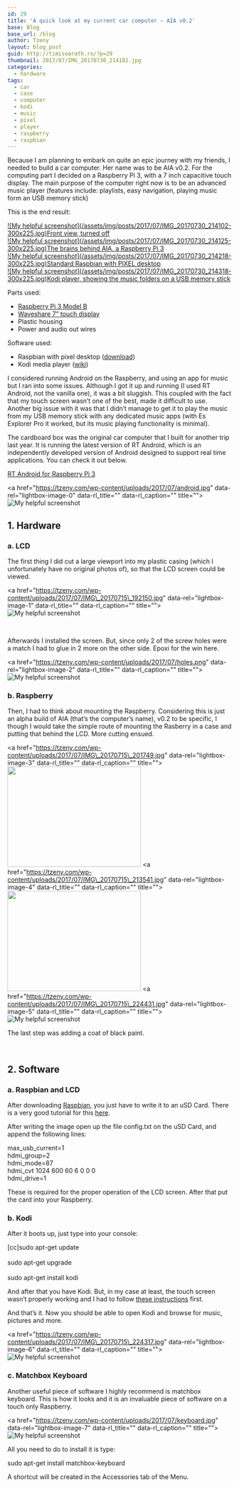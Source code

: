 ```yaml
---
id: 29
title: 'A quick look at my current car computer – AIA v0.2'
base: Blog
base_url: /blog
author: Tzeny
layout: blog_post
guid: http://timisoarath.ro/?p=29
thumbnail: 2017/07/IMG_20170730_214102.jpg
categories:
  - hardware
tags:
  - car
  - case
  - computer
  - kodi
  - music
  - pixel
  - player
  - raspberry
  - raspbian
---
```

Because I am planning to embark on quite an epic journey with my friends, I needed to build a car computer. Her name was to be AIA v0.2. For the computing part I decided on a Raspberry Pi 3, with a 7 inch capacitive touch display. The main purpose of the computer right now is to be an advanced music player (features include: playlists, easy navigation, playing music form an USB memory stick)

This is the end result:

<div class="rl-gallery-container" id="rl-gallery-container-1" data-gallery_id="0"> <div class="rl-gallery rl-basicgrid-gallery " id="rl-gallery-1" data-gallery_no="1"> 

<div class="rl-gallery-item">
  <a href="https://tzeny.com/wp-content/uploads/2017/07/IMG_20170730_214102.jpg" title="Front view, turned off" data-rl_title="Front view, turned off" class="rl-gallery-link" data-rl_caption="" data-rel="lightbox-gallery-1">![My helpful screenshot](/assets/img/posts/2017/07/IMG_20170730_214102-300x225.jpg)<span class="rl-gallery-caption"><span class="rl-gallery-item-title">Front view, turned off</span></span></a>
</div>

<div class="rl-gallery-item">
  <a href="https://tzeny.com/wp-content/uploads/2017/07/IMG_20170730_214125.jpg" title="The brains behind AIA, a Raspberry Pi 3" data-rl_title="The brains behind AIA, a Raspberry Pi 3" class="rl-gallery-link" data-rl_caption="" data-rel="lightbox-gallery-1">![My helpful screenshot](/assets/img/posts/2017/07/IMG_20170730_214125-300x225.jpg)<span class="rl-gallery-caption"><span class="rl-gallery-item-title">The brains behind AIA, a Raspberry Pi 3</span></span></a>
</div>

<div class="rl-gallery-item">
  <a href="https://tzeny.com/wp-content/uploads/2017/07/IMG_20170730_214218.jpg" title="Standard Raspbian with PIXEL desktop" data-rl_title="Standard Raspbian with PIXEL desktop" class="rl-gallery-link" data-rl_caption="" data-rel="lightbox-gallery-1">![My helpful screenshot](/assets/img/posts/2017/07/IMG_20170730_214218-300x225.jpg)<span class="rl-gallery-caption"><span class="rl-gallery-item-title">Standard Raspbian with PIXEL desktop</span></span></a>
</div>

<div class="rl-gallery-item">
  <a href="https://tzeny.com/wp-content/uploads/2017/07/IMG_20170730_214318.jpg" title="Kodi player, showing the music folders on a USB memory stick" data-rl_title="Kodi player, showing the music folders on a USB memory stick" class="rl-gallery-link" data-rl_caption="" data-rel="lightbox-gallery-1">![My helpful screenshot](/assets/img/posts/2017/07/IMG_20170730_214318-300x225.jpg)<span class="rl-gallery-caption"><span class="rl-gallery-item-title">Kodi player, showing the music folders on a USB memory stick</span></span></a>
</div></div> </div>

Parts used:

  * [Raspberry Pi 3 Model B](https://www.raspberrypi.org/products/raspberry-pi-3-model-b/)
  * [Waveshare 7” touch display](http://www.waveshare.com/wiki/7inch_HDMI_LCD_(C))
  * Plastic housing
  * Power and audio out wires

Software used:

  * Raspbian with pixel desktop ([download](https://www.raspberrypi.org/downloads/raspbian/))
  * Kodi media player ([wiki](http://kodi.wiki/view/Raspberry_Pi))

I considered running Android on the Raspberry, and using an app for music but I ran into some issues. Although I got it up and running (I used RT Android, not the vanilla one), it was a bit sluggish. This coupled with the fact that my touch screen wasn’t one of the best, made it difficult to use. Another big issue with it was that I didn’t manage to get it to play the music from my USB memory stick with any dedicated music apps (with Es Explorer Pro it worked, but its music playing functionality is minimal).

The cardboard box was the original car computer that I built for another trip last year. It is running the latest version of RT Android, which is an independently developed version of Android designed to support real time applications. You can check it out below.

[RT Android for Raspberry Pi 3](https://rtandroid.embedded.rwth-aachen.de/downloads/raspberry-pi/)

<a href="https://tzeny.com/wp-content/uploads/2017/07/android.jpg" data-rel="lightbox-image-0" data-rl\_title="" data-rl\_caption="" title="">![My helpful screenshot](/assets/img/posts/2017/07/android-300x225.jpg)</a>

## 1. Hardware

### a. LCD

The first thing I did cut a large viewport into my plastic casing (which I unfortunately have no original photos of), so that the LCD screen could be viewed.

<a href="https://tzeny.com/wp-content/uploads/2017/07/IMG\_20170715\_192150.jpg" data-rel="lightbox-image-1" data-rl\_title="" data-rl\_caption="" title="">![My helpful screenshot](/assets/img/posts/2017/07/IMG_20170715_192150-287x300.jpg)</a>

 

Afterwards I installed the screen. But, since only 2 of the screw holes were a match I had to glue in 2 more on the other side. Epoxi for the win here.

<a href="https://tzeny.com/wp-content/uploads/2017/07/holes.png" data-rel="lightbox-image-2" data-rl\_title="" data-rl\_caption="" title="">![My helpful screenshot](/assets/img/posts/2017/07/holes-300x225.png)</a>

### b. Raspberry

Then, I had to think about mounting the Raspberry. Considering this is just an alpha build of AIA (that’s the computer’s name), v0.2 to be specific, I though I would take the simple route of mounting the Rasberry in a case and putting that behind the LCD. More cutting ensued.

<a href="https://tzeny.com/wp-content/uploads/2017/07/IMG\_20170715\_201749.jpg" data-rel="lightbox-image-3" data-rl\_title="" data-rl\_caption="" title=""><img class="alignnone wp-image-39 size-medium" src="https://tzeny.com/wp-content/uploads/2017/07/IMG_20170715_201749-300x225.jpg" alt="" width="300" height="225" srcset="https://tzeny.com/wp-content/uploads/2017/07/IMG_20170715_201749-300x225.jpg 300w, https://tzeny.com/wp-content/uploads/2017/07/IMG_20170715_201749-768x576.jpg 768w, https://tzeny.com/wp-content/uploads/2017/07/IMG_20170715_201749-1024x768.jpg 1024w, https://tzeny.com/wp-content/uploads/2017/07/IMG_20170715_201749.jpg 1200w" sizes="(min-width: 960px) 75vw, 100vw" /></a> <a href="https://tzeny.com/wp-content/uploads/2017/07/IMG\_20170715\_213541.jpg" data-rel="lightbox-image-4" data-rl\_title="" data-rl\_caption="" title=""><img class="alignnone wp-image-40 size-medium" src="https://tzeny.com/wp-content/uploads/2017/07/IMG_20170715_213541-300x225.jpg" alt="" width="300" height="225" srcset="https://tzeny.com/wp-content/uploads/2017/07/IMG_20170715_213541-300x225.jpg 300w, https://tzeny.com/wp-content/uploads/2017/07/IMG_20170715_213541-768x576.jpg 768w, https://tzeny.com/wp-content/uploads/2017/07/IMG_20170715_213541-1024x768.jpg 1024w, https://tzeny.com/wp-content/uploads/2017/07/IMG_20170715_213541.jpg 1200w" sizes="(min-width: 960px) 75vw, 100vw" /></a> <a href="https://tzeny.com/wp-content/uploads/2017/07/IMG\_20170715\_224431.jpg" data-rel="lightbox-image-5" data-rl\_title="" data-rl\_caption="" title="">![My helpful screenshot](/assets/img/posts/2017/07/IMG_20170715_224431-300x225.jpg)</a>

The last step was adding a coat of black paint.

 

## 2. Software

### a. Raspbian and LCD

After downloading [Raspbian](https://www.raspberrypi.org/downloads/raspbian/), you just have to write it to an uSD Card. There is a very good tutorial for this [here](https://www.raspberrypi.org/documentation/installation/installing-images/README.md).

After writing the image open up the file config.txt on the uSD Card, and append the following lines:

<div class="codecolorer-container text default" style="overflow:auto;white-space:nowrap;width:435px;">
  <div class="text codecolorer">
    max_usb_current=1<br /> hdmi_group=2<br /> hdmi_mode=87<br /> hdmi_cvt 1024 600 60 6 0 0 0<br /> hdmi_drive=1
  </div>
</div>

These is required for the proper operation of the LCD screen. After that put the card into your Raspberry.

### b. Kodi

After it boots up, just type into your console:

<div class="codecolorer-container bash default" style="overflow:auto;white-space:nowrap;width:435px;">
  <div class="bash codecolorer">
    <span class="br0">[</span><span class="kw2">cc</span><span class="br0">]</span><span class="kw2">sudo</span> <span class="kw2">apt-get update</span><br /> <br /> <span class="kw2">sudo</span> <span class="kw2">apt-get upgrade</span><br /> <br /> <span class="kw2">sudo</span> <span class="kw2">apt-get install</span> kodi
  </div>
</div>

And after that you have Kodi. But, in my case at least, the touch screen wasn’t properly working and I had to follow [these instructions](http://markamc.traki-iski.co.uk/raspberry-pi-2-osmc-egalax-touchscreen/) first.

And that’s it. Now you should be able to open Kodi and browse for music, pictures and more.

<a href="https://tzeny.com/wp-content/uploads/2017/07/IMG\_20170715\_224317.jpg" data-rel="lightbox-image-6" data-rl\_title="" data-rl\_caption="" title="">![My helpful screenshot](/assets/img/posts/2017/07/IMG_20170715_224317-300x225.jpg)</a>

### c. Matchbox Keyboard

Another useful piece of software I highly recommend is matchbox keyboard. This is how it looks and it is an invaluable piece of software on a touch only Raspberry.

<a href="https://tzeny.com/wp-content/uploads/2017/07/keyboard.jpg" data-rel="lightbox-image-7" data-rl\_title="" data-rl\_caption="" title="">![My helpful screenshot](/assets/img/posts/2017/07/keyboard-300x175.jpg)</a>

All you need to do to install it is type:

<div class="codecolorer-container bash default" style="overflow:auto;white-space:nowrap;width:435px;">
  <div class="bash codecolorer">
    <span class="kw2">sudo</span> <span class="kw2">apt-get install</span> matchbox-keyboard
  </div>
</div>

A shortcut will be created in the Accessories tab of the Menu.
